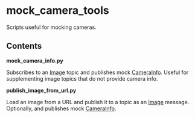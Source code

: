 # mock\_camera\_tools

Scripts useful for mocking cameras.

## Contents

**mock\_camera\_info.py**

Subscribes to an [Image](https://github.com/ros2/common_interfaces/blob/a3a0dde2ba184b01cdc59a3003728906de3240a9/sensor_msgs/msg/Image.msg) topic and publishes mock [CameraInfo](https://github.com/ros2/common_interfaces/blob/a3a0dde2ba184b01cdc59a3003728906de3240a9/sensor_msgs/msg/CameraInfo.msg).
Useful for supplementing image topics that do not provide camera info.

**publish\_image\_from\_url.py**

Load an image from a URL and publish it to a topic as an [Image](https://github.com/ros2/common_interfaces/blob/a3a0dde2ba184b01cdc59a3003728906de3240a9/sensor_msgs/msg/Image.msg) message.
Optionally, and publishes mock [CameraInfo](https://github.com/ros2/common_interfaces/blob/a3a0dde2ba184b01cdc59a3003728906de3240a9/sensor_msgs/msg/CameraInfo.msg).
